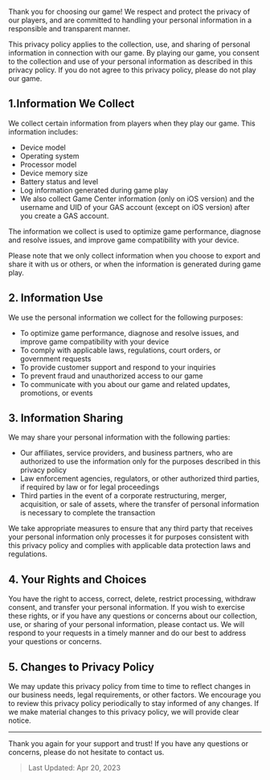 Thank you for choosing our game! We respect and protect the privacy of our players, and are committed to handling your personal information in a responsible and transparent manner.

This privacy policy applies to the collection, use, and sharing of personal information in connection with our game. By playing our game, you consent to the collection and use of your personal information as described in this privacy policy. If you do not agree to this privacy policy, please do not play our game.

## 1.Information We Collect
We collect certain information from players when they play our game. This information includes:

- Device model
- Operating system
- Processor model
- Device memory size
- Battery status and level
- Log information generated during game play
- We also collect Game Center information (only on iOS version) and the username and UID of your GAS account (except on iOS version) after you create a GAS account.

The information we collect is used to optimize game performance, diagnose and resolve issues, and improve game compatibility with your device.

Please note that we only collect information when you choose to export and share it with us or others, or when the information is generated during game play.

## 2. Information Use
We use the personal information we collect for the following purposes:

- To optimize game performance, diagnose and resolve issues, and improve game compatibility with your device
- To comply with applicable laws, regulations, court orders, or government requests
- To provide customer support and respond to your inquiries
- To prevent fraud and unauthorized access to our game
- To communicate with you about our game and related updates, promotions, or events

## 3. Information Sharing
We may share your personal information with the following parties:

- Our affiliates, service providers, and business partners, who are authorized to use the information only for the purposes described in this privacy policy
- Law enforcement agencies, regulators, or other authorized third parties, if required by law or for legal proceedings
- Third parties in the event of a corporate restructuring, merger, acquisition, or sale of assets, where the transfer of personal information is necessary to complete the transaction

We take appropriate measures to ensure that any third party that receives your personal information only processes it for purposes consistent with this privacy policy and complies with applicable data protection laws and regulations.

## 4. Your Rights and Choices
You have the right to access, correct, delete, restrict processing, withdraw consent, and transfer your personal information. If you wish to exercise these rights, or if you have any questions or concerns about our collection, use, or sharing of your personal information, please contact us. We will respond to your requests in a timely manner and do our best to address your questions or concerns.

## 5. Changes to Privacy Policy
We may update this privacy policy from time to time to reflect changes in our business needs, legal requirements, or other factors. We encourage you to review this privacy policy periodically to stay informed of any changes. If we make material changes to this privacy policy, we will provide clear notice.


--------

Thank you again for your support and trust! If you have any questions or concerns, please do not hesitate to contact us.

> Last Updated: Apr 20, 2023
